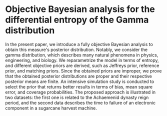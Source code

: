 # Objective Bayesian analysis for the differential entropy of the Gamma distribution
 In the present paper, we introduce a fully objective Bayesian analysis to obtain this measure's posterior distribution. Notably, we consider the gamma distribution, which describes many natural phenomena in physics, engineering, and biology. We reparametrize the model in terms of entropy, and different objective priors are derived, such as Jeffreys prior, reference prior, and matching priors. Since the obtained priors are improper, we prove that the obtained posterior distributions are proper and their respective posterior means are finite. An intensive simulation study is conducted to select the prior that returns better results in terms of bias, mean square error, and coverage probabilities. The proposed approach is illustrated in two datasets: the first one is related to the Achaemenid dynasty reign period, and the second data describes the time to failure of an electronic component in a sugarcane harvest machine.
